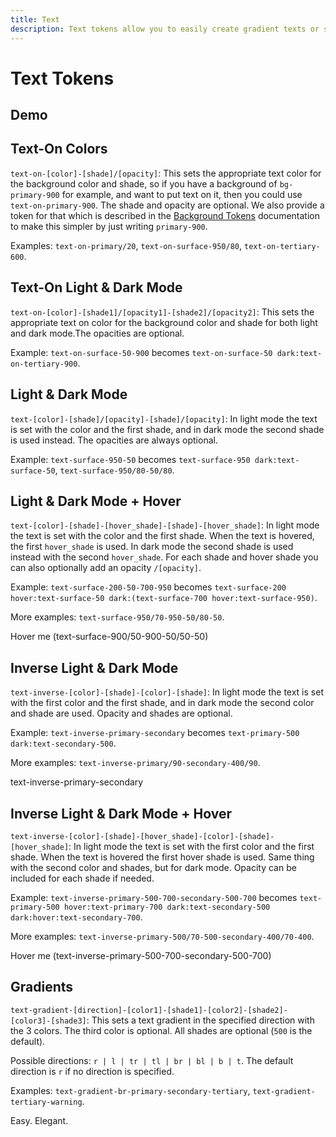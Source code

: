 ```yaml
---
title: Text
description: Text tokens allow you to easily create gradient texts or select the font colour that should be used on top of specific theme background colors.
---
```


<script>
    import TextDemo from './TextDemo.svelte';
</script>

# Text Tokens

## Demo

<TextDemo />

## Text-On Colors

`text-on-[color]-[shade]/[opacity]`: This sets the appropriate text color for the background color and shade, so if you have a background of `bg-primary-900` for example, and want to put text on it, then you could use `text-on-primary-900`. The shade and opacity are optional. We also provide a token for that which is described in the [Background Tokens](/docs/tokens/background#background--text) documentation to make this simpler by just writing `primary-900`.

Examples: `text-on-primary/20`, `text-on-surface-950/80`, `text-on-tertiary-600`.

## Text-On Light & Dark Mode

`text-on-[color]-[shade1]/[opacity1]-[shade2]/[opacity2]`: This sets the appropriate text on color for the background color and shade for both light and dark mode.The opacities are optional.

Example: `text-on-surface-50-900` becomes `text-on-surface-50 dark:text-on-tertiary-900`.

## Light & Dark Mode

`text-[color]-[shade]/[opacity]-[shade]/[opacity]`: In light mode the text is set with the color and the first shade, and in dark mode the second shade is used instead. The opacities are always optional.

Example: `text-surface-950-50` becomes `text-surface-950 dark:text-surface-50`, `text-surface-950/80-50/80`.

## Light & Dark Mode + Hover

`text-[color]-[shade]-[hover_shade]-[shade]-[hover_shade]`: In light mode the text is set with the color and the first shade. When the text is hovered, the first `hover_shade` is used. In dark mode the second shade is used instead with the second `hover_shade`. For each shade and hover shade you can also optionally add an opacity `/[opacity]`.

Example: `text-surface-200-50-700-950` becomes `text-surface-200 hover:text-surface-50 dark:(text-surface-700 hover:text-surface-950)`.

More examples: `text-surface-950/70-950-50/80-50`.

<div class="flex justify-center items-center h-30 border-1 border-surface-900/20-50/20 rounded-container mt-4">
    <div class="text-surface-900/50-900-50/50-50 font-bold cursor-pointer">Hover me (text-surface-900/50-900-50/50-50)</div>
</div>

## Inverse Light & Dark Mode

`text-inverse-[color]-[shade]-[color]-[shade]`: In light mode the text is set with the first color and the first shade, and in dark mode the second color and shade are used. Opacity and shades are optional. 

Example: `text-inverse-primary-secondary` becomes `text-primary-500 dark:text-secondary-500`.

More examples: `text-inverse-primary/90-secondary-400/90`.

<div class="flex justify-center items-center h-30 border-1 border-surface-900/20-50/20 rounded-container mt-4">
    <div class="text-inverse-primary-secondary font-bold">text-inverse-primary-secondary</div>
</div>

## Inverse Light & Dark Mode + Hover

`text-inverse-[color]-[shade]-[hover_shade]-[color]-[shade]-[hover_shade]`: In light mode the text is set with the first color and the first shade. When the text is hovered the first hover shade is used. Same thing with the second color and shades, but for dark mode. Opacity can be included for each shade if needed. 

Example: `text-inverse-primary-500-700-secondary-500-700` becomes `text-primary-500 hover:text-primary-700 dark:text-secondary-500 dark:hover:text-secondary-700`.

More examples: `text-inverse-primary-500/70-500-secondary-400/70-400`.

<div class="flex justify-center items-center h-30 border-1 border-surface-900/20-50/20 rounded-container mt-4">
    <div class="text-inverse-primary-500-700-secondary-500-700 font-bold">Hover me (text-inverse-primary-500-700-secondary-500-700)</div>
</div>

## Gradients

`text-gradient-[direction]-[color1]-[shade1]-[color2]-[shade2]-[color3]-[shade3]`: This sets a text gradient in the specified direction with the 3 colors. The third color is optional. All shades are optional (`500` is the default).

Possible directions: `r | l | tr | tl | br | bl | b | t`. The default direction is `r` if no direction is specified.

Examples: `text-gradient-br-primary-secondary-tertiary`, `text-gradient-tertiary-warning`.

<div class="flex justify-center items-center border-1 border-surface-900/20-50/20 rounded-container mt-4 text-5xl">
    <span class="text-gradient-primary-secondary font-bold py-4">Easy.</span>
    <span class="text-gradient-tertiary-warning-error font-bold py-4">Elegant.</span>
</div>